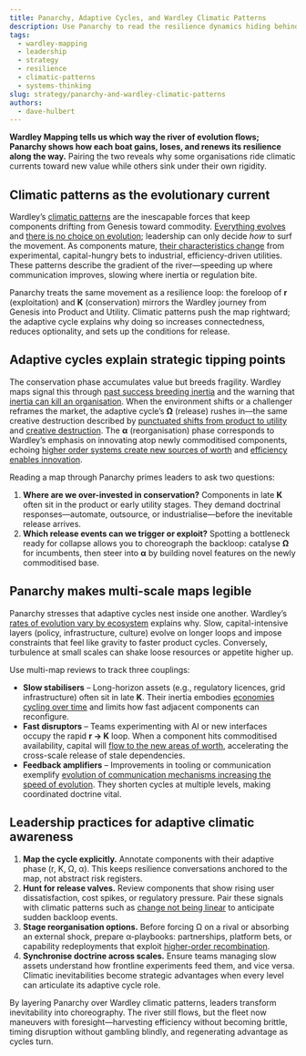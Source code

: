 ```yaml
---
title: Panarchy, Adaptive Cycles, and Wardley Climatic Patterns
description: Use Panarchy to read the resilience dynamics hiding behind Wardley Map evolution, turning climatic inevitabilities into strategic timing signals.
tags:
  - wardley-mapping
  - leadership
  - strategy
  - resilience
  - climatic-patterns
  - systems-thinking
slug: strategy/panarchy-and-wardley-climatic-patterns
authors:
  - dave-hulbert
---
```


**Wardley Mapping tells us which way the river of evolution flows; Panarchy shows how each boat gains, loses, and renews its resilience along the way.** Pairing the two reveals why some organisations ride climatic currents toward new value while others sink under their own rigidity.

<!-- truncate -->

## Climatic patterns as the evolutionary current

Wardley’s [climatic patterns](/climatic-patterns) are the inescapable forces that keep components drifting from Genesis toward commodity. [Everything evolves](/climatic-patterns/everything-evolves) and [there is no choice on evolution](/climatic-patterns/no-choice-on-evolution); leadership can only decide *how* to surf the movement. As components mature, [their characteristics change](/climatic-patterns/characteristics-change) from experimental, capital-hungry bets to industrial, efficiency-driven utilities. These patterns describe the gradient of the river—speeding up where communication improves, slowing where inertia or regulation bite.

Panarchy treats the same movement as a resilience loop: the foreloop of **r** (exploitation) and **K** (conservation) mirrors the Wardley journey from Genesis into Product and Utility. Climatic patterns push the map rightward; the adaptive cycle explains why doing so increases connectedness, reduces optionality, and sets up the conditions for release.

## Adaptive cycles explain strategic tipping points

The conservation phase accumulates value but breeds fragility. Wardley maps signal this through [past success breeding inertia](/climatic-patterns/past-success-breeds-inertia) and the warning that [inertia can kill an organisation](/climatic-patterns/inertia-can-kill-an-organisation). When the environment shifts or a challenger reframes the market, the adaptive cycle’s **Ω** (release) rushes in—the same creative destruction described by [punctuated shifts from product to utility](/climatic-patterns/shifts-from-product-to-utility-tend-to-demonstrate-a-punctuated-equilibrium) and [creative destruction](/climatic-patterns/creative-destruction). The **α** (reorganisation) phase corresponds to Wardley’s emphasis on innovating atop newly commoditised components, echoing [higher order systems create new sources of worth](/climatic-patterns/higher-order-systems-create-new-sources-of-worth) and [efficiency enables innovation](/climatic-patterns/efficiency-enables-innovation).

Reading a map through Panarchy primes leaders to ask two questions:

1. **Where are we over-invested in conservation?** Components in late **K** often sit in the product or early utility stages. They demand doctrinal responses—automate, outsource, or industrialise—before the inevitable release arrives.
2. **Which release events can we trigger or exploit?** Spotting a bottleneck ready for collapse allows you to choreograph the backloop: catalyse **Ω** for incumbents, then steer into **α** by building novel features on the newly commoditised base.

## Panarchy makes multi-scale maps legible

Panarchy stresses that adaptive cycles nest inside one another. Wardley’s [rates of evolution vary by ecosystem](/climatic-patterns/rates-of-evolution-can-vary-by-ecosystem) explains why. Slow, capital-intensive layers (policy, infrastructure, culture) evolve on longer loops and impose constraints that feel like gravity to faster product cycles. Conversely, turbulence at small scales can shake loose resources or appetite higher up.

Use multi-map reviews to track three couplings:

- **Slow stabilisers** – Long-horizon assets (e.g., regulatory licences, grid infrastructure) often sit in late **K**. Their inertia embodies [economies cycling over time](/climatic-patterns/economy-has-cycles) and limits how fast adjacent components can reconfigure.
- **Fast disruptors** – Teams experimenting with AI or new interfaces occupy the rapid **r → K** loop. When a component hits commoditised availability, capital will [flow to the new areas of worth](/climatic-patterns/capital-flows-to-new-areas-of-value), accelerating the cross-scale release of stale dependencies.
- **Feedback amplifiers** – Improvements in tooling or communication exemplify [evolution of communication mechanisms increasing the speed of evolution](/climatic-patterns/evolution-of-communication-mechanisms-can-increase-the-speed-of-evolution-overall-and-the-diffusion-of-a-single-example-of-change). They shorten cycles at multiple levels, making coordinated doctrine vital.

## Leadership practices for adaptive climatic awareness

1. **Map the cycle explicitly.** Annotate components with their adaptive phase (r, K, Ω, α). This keeps resilience conversations anchored to the map, not abstract risk registers.
2. **Hunt for release valves.** Review components that show rising user dissatisfaction, cost spikes, or regulatory pressure. Pair these signals with climatic patterns such as [change not being linear](/climatic-patterns/change-is-not-always-linear) to anticipate sudden backloop events.
3. **Stage reorganisation options.** Before forcing Ω on a rival or absorbing an external shock, prepare α-playbooks: partnerships, platform bets, or capability redeployments that exploit [higher-order recombination](/climatic-patterns/increased-stability-of-lower-order-systems-increases-agility-and-speed-of-re-combination).
4. **Synchronise doctrine across scales.** Ensure teams managing slow assets understand how frontline experiments feed them, and vice versa. Climatic inevitabilities become strategic advantages when every level can articulate its adaptive cycle role.

By layering Panarchy over Wardley climatic patterns, leaders transform inevitability into choreography. The river still flows, but the fleet now maneuvers with foresight—harvesting efficiency without becoming brittle, timing disruption without gambling blindly, and regenerating advantage as cycles turn.
